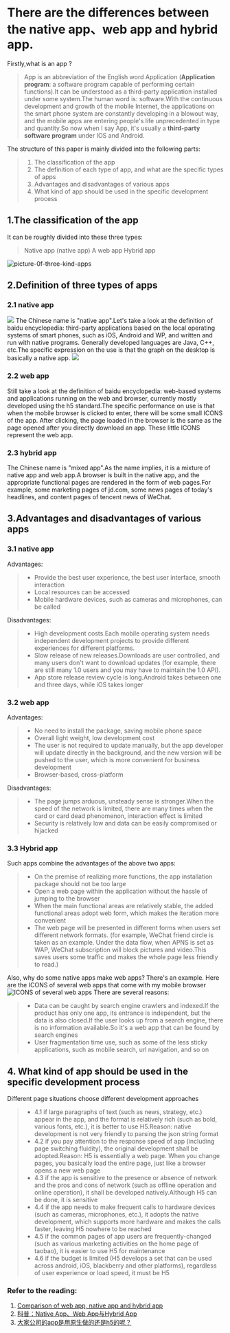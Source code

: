 #  There are the differences between the native app、web app and hybrid app.
Firstly,what is an app ?

> App is an abbreviation of the English word Application (**Application program**: a software program capable of performing certain functions).It can be understood as a third-party application installed under some system.The human word is: software.With the continuous development and growth of the mobile Internet, the applications on the smart phone system are constantly developing in a blowout way, and the mobile apps are entering people's life unprecedented in type and quantity.So now when I say App, it's usually a **third-party software program** under IOS and Android.


The structure of this paper is mainly divided into the following parts:
> 1. The classification of the app
> 2. The definition of each type of app, and what are the 
 specific types of apps
> 3. Advantages and disadvantages of various apps
> 4. What kind of app should be used in the specific development process

## 1.The classification of the app
It can be roughly divided into these three types:
> Native app (native app)
> A web app
> Hybrid app

![picture-0f-three-kind-apps](https://upload-images.jianshu.io/upload_images/1668945-eebff27c68f3e4db.png)

## 2.Definition of three types of apps
### 2.1 native app 
![](http://image.woshipm.com/wp-files/2016/04/appkeutuie.jpg)
The Chinese name is "native app".Let's take a look at the definition of baidu encyclopedia: third-party applications based on the local operating systems of smart phones, such as iOS, Android and WP, and written and run with native programs. Generally developed languages are Java, C++, etc.The specific expression on the use is that the graph on the desktop is basically a native app.
![](http://image.woshipm.com/wp-files/2016/04/559443-6bb5e01ed2bfb2c0.png)
### 2.2 web app
Still take a look at the definition of baidu encyclopedia: web-based systems and applications running on the web and browser, currently mostly developed using the h5 standard.The specific performance on use is that when the mobile browser is clicked to enter, there will be some small ICONS of the app. After clicking, the page loaded in the browser is the same as the page opened after you directly download an app. These little ICONS represent the web app.
### 2.3 hybrid app
The Chinese name is "mixed app".As the name implies, it is a mixture of native app and web app.A browser is built in the native app, and the appropriate functional pages are rendered in the form of web pages.For example, some marketing pages of jd.com, some news pages of today's headlines, and content pages of tencent news of WeChat.

## 3.Advantages and disadvantages of various apps

### 3.1 native app
Advantages:
>* Provide the best user experience, the best user interface, smooth interaction
>* Local resources can be accessed
>* Mobile hardware devices, such as cameras and microphones, can be called

Disadvantages:
>* High development costs.Each mobile operating system needs independent development projects to provide different  experiences for different platforms.
>* Slow release of new releases.Downloads are user controlled, and many users don't want to download updates (for example, there are still many 1.0 users and you may have to maintain the 1.0 API).
>* App store release review cycle is long.Android takes between one and three days, while iOS takes longer

### 3.2 web app
Advantages:
>* No need to install the package, saving mobile phone space
>* Overall light weight, low development cost
>* The user is not required to update manually, but the app developer will update directly in the background, and the new version will be pushed to the user, which is more convenient for business development
>* Browser-based, cross-platform

Disadvantages:

>* The page jumps arduous, unsteady sense is stronger.When the speed of the network is limited, there are many times when the card or card dead phenomenon, interaction effect is limited
>* Security is relatively low and data can be easily compromised or hijacked


### 3.3 Hybrid app
Such apps combine the advantages of the above two apps:
>* On the premise of realizing more functions, the app installation package should not be too large
>* Open a web page within the application without the hassle of jumping to the browser
>* When the main functional areas are relatively stable, the added functional areas adopt web form, which makes the iteration more convenient
>* The web page will be presented in different forms when users set different network formats. (for example, WeChat friend circle is taken as an example. Under the data flow, when APNS is set as WAP, WeChat subscription will block pictures and video.This saves users some traffic and makes the whole page less friendly to read.)

Also, why do some native apps make web apps?
There's an example. Here are the ICONS of several web apps that come with my mobile browser
![ICONS of several web apps](http://img.mp.itc.cn/upload/20170220/18f3ee4356da42b59983b80727cda806_th.jpg)
There are several reasons:
>* Data can be caught by search engine crawlers and indexed.If the product has only one app, its entrance is independent, but the data is also closed.If the user looks up from a search engine, there is no information available.So it's a web app that can be found by search engines
>* User fragmentation time use, such as some of the less sticky applications, such as mobile search, url navigation, and so on

## 4. What kind of app should be used in the specific development process

Different page situations choose different development approaches

>* 4.1 if large paragraphs of text (such as news, strategy, etc.) appear in the app, and the format is relatively rich (such as bold, various fonts, etc.), it is better to use H5.Reason: native development is not very friendly to parsing the json string format
>* 4.2 if you pay attention to the response speed of app (including page switching fluidity), the original development shall be adopted.Reason: H5 is essentially a web page. When you change pages, you basically load the entire page, just like a browser opens a new web page
>* 4.3 if the app is sensitive to the presence or absence of network and the pros and cons of network (such as offline operation and online operation), it shall be developed natively.Although H5 can be done, it is sensitive
>* 4.4 if the app needs to make frequent calls to hardware devices (such as cameras, microphones, etc.), it adopts the native development, which supports more hardware and makes the calls faster, leaving H5 nowhere to be reached
>* 4.5 if the common pages of app users are frequently-changed (such as various marketing activities on the home page of taobao), it is easier to use H5 for maintenance
>* 4.6 if the budget is limited (H5 develops a set that can be used across android, iOS, blackberry and other platforms), regardless of user experience or load speed, it must be H5


### Refer to the reading:
1. [Comparison of web app, native app and hybrid app](https://www.jianshu.com/p/24bf070a4dcb)
2. [科普：Native App、Web App与Hybrid App](http://www.woshipm.com/pd/321844.html)
3. [大家公司的app是用原生做的还是h5的呢？](https://www.pmcaff.com/discuss/index/635935159261248)